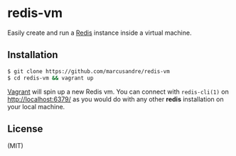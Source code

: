 
# redis-vm

  Easily create and run a [Redis](http://redis.io/) instance
  inside a virtual machine.

## Installation

```bash
$ git clone https://github.com/marcusandre/redis-vm
$ cd redis-vm && vagrant up
```

  [Vagrant](http://www.vagrantup.com/) will spin up a new Redis vm. You can 
  connect with ```redis-cli(1)``` on [http://localhost:6379/](http://localhost:6379/) 
  as you would do with any other **redis** installation on your local machine.

## License

  (MIT)
